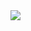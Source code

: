 <img src="http://gfx.bloggar.aftonbladet-cdn.se/wp-content/blogs.dir/428/files/2014/09/48211100457346.png">
